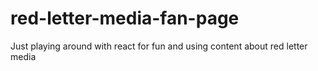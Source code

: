 # red-letter-media-fan-page
Just playing around with react for fun and using content about red letter media
